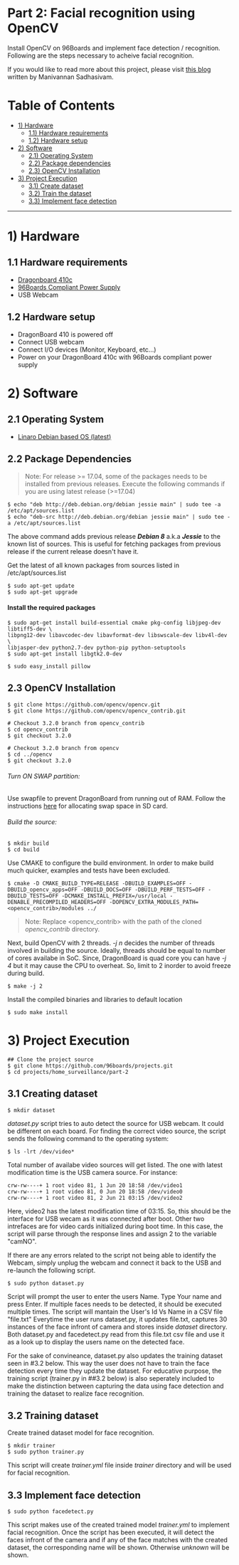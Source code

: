 # Part 2: Facial recognition using OpenCV

Install OpenCV on 96Boards and implement face detection / recognition. Following are the steps necessary
to acheive facial recognition.

If you would like to read more about this project, please visit [this blog](http://www.96boards.org/blog/part-2-home-surveillance-project-96boards/) written by Manivannan Sadhasivam.

# Table of Contents

- [1) Hardware](#1-hardware)
   - [1.1) Hardware requirements](#11-hardware-requirements)
   - [1.2) Hardware setup](#12-hardware-setup)
- [2) Software](#2-software)   
   - [2.1) Operating System](#21-operating-system)
   - [2.2) Package dependencies](#22-package-dependencies)
   - [2.3) OpenCV Installation](#23-opencv-installation)
- [3) Project Execution](#3-project-execution)
   - [3.1) Create dataset](#31-creating-dataset)
   - [3.2) Train the dataset](#32-training-dataset)
   - [3.3) Implement face detection](#33-implement-face-detection)

***

# 1) Hardware

## 1.1 Hardware requirements

- [Dragonboard 410c](http://www.96boards.org/product/dragonboard410c/)
- [96Boards Compliant Power Supply](http://www.96boards.org/product/power/)
- USB Webcam

## 1.2 Hardware setup

- DragonBoard 410 is powered off
- Connect USB webcam
- Connect I/O devices (Monitor, Keyboard, etc...)
- Power on your DragonBoard 410c with 96Boards compliant power supply

# 2) Software

## 2.1 Operating System

- [Linaro Debian based OS (latest)](https://github.com/96boards/documentation/blob/master/ConsumerEdition/DragonBoard-410c/Downloads/Debian.md)

## 2.2 Package Dependencies

> Note: For release >= 17.04, some of the packages needs to be installed from previous releases. Execute the following commands
if you are using latest release (>=17.04)

```shell
$ echo "deb http://deb.debian.org/debian jessie main" | sudo tee -a /etc/apt/sources.list
$ echo "deb-src http://deb.debian.org/debian jessie main" | sudo tee -a /etc/apt/sources.list
```
The above command adds previous release ***Debian 8*** a.k.a ***Jessie*** to the known list of sources. This is useful for fetching packages from previous release if the current release doesn't have it.

Get the latest of all known packages from sources listed in /etc/apt/sources.list

```shell
$ sudo apt-get update
$ sudo apt-get upgrade
```
#### Install the required packages

```shell
$ sudo apt-get install build-essential cmake pkg-config libjpeg-dev libtiff5-dev \
libpng12-dev libavcodec-dev libavformat-dev libswscale-dev libv4l-dev \
libjasper-dev python2.7-dev python-pip python-setuptools
$ sudo apt-get install libgtk2.0-dev

$ sudo easy_install pillow
```

## 2.3 OpenCV Installation

``` shell
$ git clone https://github.com/opencv/opencv.git
$ git clone https://github.com/opencv/opencv_contrib.git

# Checkout 3.2.0 branch from opencv_contrib
$ cd opencv_contrib
$ git checkout 3.2.0

# Checkout 3.2.0 branch from opencv
$ cd ../opencv
$ git checkout 3.2.0
```
###### Turn ON SWAP partition:

Use swapfile to prevent DragonBoard from running out of RAM. Follow the instructions [here](https://github.com/96boards/documentation/blob/master/ConsumerEdition/CE-Extras/Configuration/SDSwapSpace.md) for allocating swap space in SD card.

###### Build the source:

``` shell
$ mkdir build
$ cd build
```
Use CMAKE to configure the build environment. In order to make build much quicker, examples and tests have been excluded.

```shell
$ cmake -D CMAKE_BUILD_TYPE=RELEASE -DBUILD_EXAMPLES=OFF -DBUILD_opencv_apps=OFF -DBUILD_DOCS=OFF -DBUILD_PERF_TESTS=OFF -DBUILD_TESTS=OFF -DCMAKE_INSTALL_PREFIX=/usr/local -DENABLE_PRECOMPILED_HEADERS=OFF -DOPENCV_EXTRA_MODULES_PATH=<opencv_contrib>/modules ../
```

> Note: Replace <opencv_contrib> with the path of the cloned *opencv_contrib* directory.

Next, build OpenCV with 2 threads. *-j n* decides the number of threads involved in building the source. Ideally, threads should be equal to number of cores availabe in SoC. Since, DragonBoard is quad core you can have *-j 4* but it may cause the CPU to overheat. So, limit to 2 inorder to avoid freeze during build.

```shell
$ make -j 2
```
Install the compiled binaries and libraries to default location

```shell
$ sudo make install
```

# 3) Project Execution

```shell
## Clone the project source 
$ git clone https://github.com/96boards/projects.git
$ cd projects/home_surveillance/part-2
```

## 3.1 Creating dataset

```shell
$ mkdir dataset
```
*dataset.py* script tries to auto detect the source for USB webcam. It could be different on each board. 
For finding the correct video source, the script sends the following command to the operating system:

```shell
$ ls -lrt /dev/video*
```
Total number of availabe video sources will get listed. The one with latest modification time is the USB camera source.
For instance:

```shell
crw-rw----+ 1 root video 81, 1 Jun 20 18:58 /dev/video1
crw-rw----+ 1 root video 81, 0 Jun 20 18:58 /dev/video0
crw-rw----+ 1 root video 81, 2 Jun 21 03:15 /dev/video2
```
Here, video2 has the latest modification time of 03:15. So, this should be the interface for USB wecam as it was connected after boot. Other two intrefaces are for video cards initialized during boot time. In this case, the script will parse through the response lines and assign 2 to the variable "camNO".

If there are any errors related to the script not being able to identify the Webcam, simply unplug the webcam and connect it back to the USB and re-launch the following script.

```shell
$ sudo python dataset.py
```
Script will prompt the user to enter the users Name. Type Your name and press Enter. If multiple faces needs to be detected, it should be executed multiple times. The script will mantain the User's Id Vs Name in a CSV file "file.txt"
Everytime the user runs dataset.py, it updates file.txt, captures 30 instances of the face infront of camera and stores inside *dataset* directory. Both dataset.py and facedetect.py read from this file.txt csv file and use it as a look up to display the users name on the detected face.

For the sake of convineance, dataset.py also updates the training dataset seen in #3.2 below.
This way the user does not have to train the face detection every time they update the dataset. 
For educative purpose, the training script (trainer.py in ##3.2 below) is also seperately included to make the distinction between capturing the data using face detection and training the dataset to realize face recognition. 

## 3.2 Training dataset

Create trained dataset model for face recognition.

```shell
$ mkdir trainer
$ sudo python trainer.py
```
This script will create *trainer.yml* file inside *trainer* directory and will be used for facial recognition.

## 3.3 Implement face detection

```shell
$ sudo python facedetect.py
```
This script makes use of the created trained model *trainer.yml* to implement facial recognition. Once the script has been executed, it will detect the faces infront of the camera and if any of the face matches with the created dataset, the corresponding name will be shown. Otherwise *unknown* will be shown.
